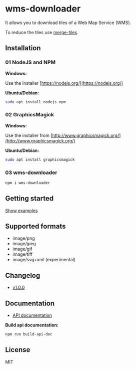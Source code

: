# wms-downloader

It allows you to download tiles of a Web Map Service (WMS).

To reduce the tiles use [merge-tiles](https://github.com/stadt-bielefeld/merge-tiles).

## Installation

### 01 NodeJS and NPM

**Windows:**

Use the installer [https://nodejs.org/](https://nodejs.org/)

**Ubuntu/Debian:**

```sh
sudo apt install nodejs npm
```

### 02 GraphicsMagick

**Windows:**

Use the installer from [http://www.graphicsmagick.org/](http://www.graphicsmagick.org/)

**Ubuntu/Debian:**

```sh
sudo apt install graphicsmagick
```

### 03 wms-downloader

```sh
npm i wms-downloader
```

## Getting started

[Show examples](examples)

## Supported formats

- image/png
- image/jpeg
- image/gif
- image/tiff
- image/svg+xml (experimental)

## Changelog

- [v1.0.0](docs/changelog/v1.0.0.md)

## Documentation

- [API documentation](https://stadt-bielefeld.github.io/wms-downloader/docs/api/index.html)

**Build api documentation:**

```bash
npm run build-api-doc
```

## License

MIT

